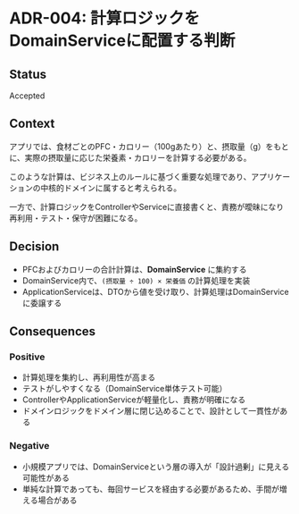 # ADR-004: 計算ロジックをDomainServiceに配置する判断

## Status
Accepted

## Context
アプリでは、食材ごとのPFC・カロリー（100gあたり）と、摂取量（g）をもとに、実際の摂取量に応じた栄養素・カロリーを計算する必要がある。

このような計算は、ビジネス上のルールに基づく重要な処理であり、アプリケーションの中核的ドメインに属すると考えられる。

一方で、計算ロジックをControllerやServiceに直接書くと、責務が曖昧になり再利用・テスト・保守が困難になる。

## Decision
- PFCおよびカロリーの合計計算は、**DomainService** に集約する
- DomainService内で、`(摂取量 ÷ 100) × 栄養価` の計算処理を実装
- ApplicationServiceは、DTOから値を受け取り、計算処理はDomainServiceに委譲する

## Consequences

### Positive
- 計算処理を集約し、再利用性が高まる
- テストがしやすくなる（DomainService単体テスト可能）
- ControllerやApplicationServiceが軽量化し、責務が明確になる
- ドメインロジックをドメイン層に閉じ込めることで、設計として一貫性がある

### Negative
- 小規模アプリでは、DomainServiceという層の導入が「設計過剰」に見える可能性がある
- 単純な計算であっても、毎回サービスを経由する必要があるため、手間が増える場合がある
